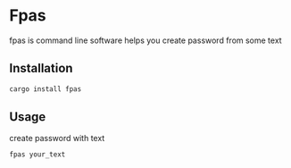 # Fpas

 fpas is command line software helps you create password from some text 

 ## Installation

 ```bash
 cargo install fpas
 ```

## Usage

create password with text

```bash
fpas your_text
```
